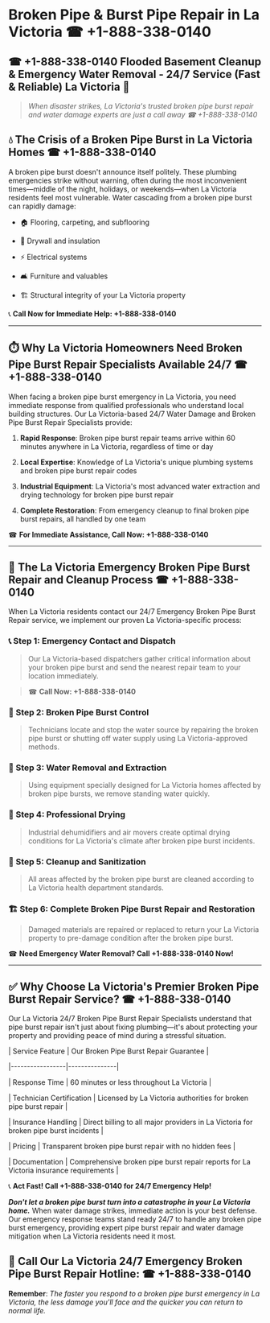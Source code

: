 # Broken Pipe & Burst Pipe Repair in La Victoria ☎ +1-888-338-0140  
## ☎ +1-888-338-0140 Flooded Basement Cleanup & Emergency Water Removal - 24/7 Service (Fast & Reliable) La Victoria 🚨  

> *When disaster strikes, La Victoria's trusted broken pipe burst repair and water damage experts are just a call away ☎ +1-888-338-0140*  

## 💧 The Crisis of a Broken Pipe Burst in La Victoria Homes ☎ +1-888-338-0140  

A broken pipe burst doesn't announce itself politely. These plumbing emergencies strike without warning, often during the most inconvenient times—middle of the night, holidays, or weekends—when La Victoria residents feel most vulnerable. Water cascading from a broken pipe burst can rapidly damage:  

* 🏠 Flooring, carpeting, and subflooring  
* 🧱 Drywall and insulation  
* ⚡ Electrical systems  
* 🛋️ Furniture and valuables  
* 🏗️ Structural integrity of your La Victoria property  

📞 **Call Now for Immediate Help: +1-888-338-0140**  

---  

## ⏱️ Why La Victoria Homeowners Need Broken Pipe Burst Repair Specialists Available 24/7 ☎ +1-888-338-0140  

When facing a broken pipe burst emergency in La Victoria, you need immediate response from qualified professionals who understand local building structures. Our La Victoria-based 24/7 Water Damage and Broken Pipe Burst Repair Specialists provide:  

1. **Rapid Response**: Broken pipe burst repair teams arrive within 60 minutes anywhere in La Victoria, regardless of time or day  
2. **Local Expertise**: Knowledge of La Victoria's unique plumbing systems and broken pipe burst repair codes  
3. **Industrial Equipment**: La Victoria's most advanced water extraction and drying technology for broken pipe burst repair  
4. **Complete Restoration**: From emergency cleanup to final broken pipe burst repairs, all handled by one team  

☎ **For Immediate Assistance, Call Now: +1-888-338-0140**  

---  

## 🔧 The La Victoria Emergency Broken Pipe Burst Repair and Cleanup Process ☎ +1-888-338-0140  

When La Victoria residents contact our 24/7 Emergency Broken Pipe Burst Repair service, we implement our proven La Victoria-specific process:  

### 📞 Step 1: Emergency Contact and Dispatch  
> Our La Victoria-based dispatchers gather critical information about your broken pipe burst and send the nearest repair team to your location immediately.  
> ☎ **Call Now: +1-888-338-0140**  

### 🚿 Step 2: Broken Pipe Burst Control  
> Technicians locate and stop the water source by repairing the broken pipe burst or shutting off water supply using La Victoria-approved methods.  

### 🌊 Step 3: Water Removal and Extraction  
> Using equipment specially designed for La Victoria homes affected by broken pipe bursts, we remove standing water quickly.  

### 💨 Step 4: Professional Drying  
> Industrial dehumidifiers and air movers create optimal drying conditions for La Victoria's climate after broken pipe burst incidents.  

### 🧼 Step 5: Cleanup and Sanitization  
> All areas affected by the broken pipe burst are cleaned according to La Victoria health department standards.  

### 🏗️ Step 6: Complete Broken Pipe Burst Repair and Restoration  
> Damaged materials are repaired or replaced to return your La Victoria property to pre-damage condition after the broken pipe burst.  

☎ **Need Emergency Water Removal? Call +1-888-338-0140 Now!**  

---  

## ✅ Why Choose La Victoria's Premier Broken Pipe Burst Repair Service? ☎ +1-888-338-0140  

Our La Victoria 24/7 Broken Pipe Burst Repair Specialists understand that pipe burst repair isn't just about fixing plumbing—it's about protecting your property and providing peace of mind during a stressful situation.  

| Service Feature | Our Broken Pipe Burst Repair Guarantee |  
|-----------------|---------------|  
| Response Time | 60 minutes or less throughout La Victoria |  
| Technician Certification | Licensed by La Victoria authorities for broken pipe burst repair |  
| Insurance Handling | Direct billing to all major providers in La Victoria for broken pipe burst incidents |  
| Pricing | Transparent broken pipe burst repair with no hidden fees |  
| Documentation | Comprehensive broken pipe burst repair reports for La Victoria insurance requirements |  

📞 **Act Fast! Call +1-888-338-0140 for 24/7 Emergency Help!**  

***Don't let a broken pipe burst turn into a catastrophe in your La Victoria home.*** When water damage strikes, immediate action is your best defense. Our emergency response teams stand ready 24/7 to handle any broken pipe burst emergency, providing expert pipe burst repair and water damage mitigation when La Victoria residents need it most.  

## 📱 Call Our La Victoria 24/7 Emergency Broken Pipe Burst Repair Hotline: ☎ +1-888-338-0140  

**Remember**: *The faster you respond to a broken pipe burst emergency in La Victoria, the less damage you'll face and the quicker you can return to normal life.*